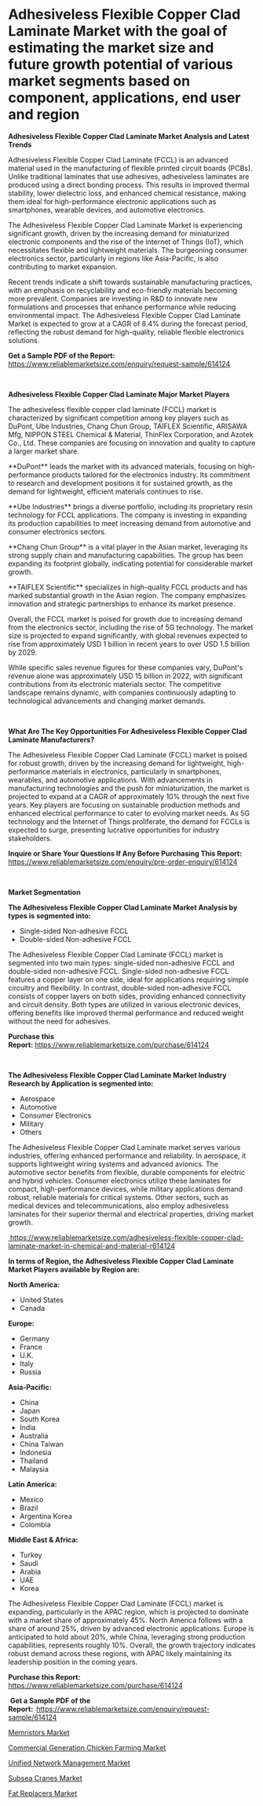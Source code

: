 <p><h1>Adhesiveless Flexible Copper Clad Laminate Market with the goal of estimating the market size and future growth potential of various market segments based on component, applications, end user and region</h1></p><p><strong>Adhesiveless Flexible Copper Clad Laminate Market Analysis and Latest Trends</strong></p>
<p><p>Adhesiveless Flexible Copper Clad Laminate (FCCL) is an advanced material used in the manufacturing of flexible printed circuit boards (PCBs). Unlike traditional laminates that use adhesives, adhesiveless laminates are produced using a direct bonding process. This results in improved thermal stability, lower dielectric loss, and enhanced chemical resistance, making them ideal for high-performance electronic applications such as smartphones, wearable devices, and automotive electronics.</p><p>The Adhesiveless Flexible Copper Clad Laminate Market is experiencing significant growth, driven by the increasing demand for miniaturized electronic components and the rise of the Internet of Things (IoT), which necessitates flexible and lightweight materials. The burgeoning consumer electronics sector, particularly in regions like Asia-Pacific, is also contributing to market expansion. </p><p>Recent trends indicate a shift towards sustainable manufacturing practices, with an emphasis on recyclability and eco-friendly materials becoming more prevalent. Companies are investing in R&D to innovate new formulations and processes that enhance performance while reducing environmental impact. The Adhesiveless Flexible Copper Clad Laminate Market is expected to grow at a CAGR of 8.4% during the forecast period, reflecting the robust demand for high-quality, reliable flexible electronics solutions.</p></p>
<p><strong>Get a Sample PDF of the Report:&nbsp;</strong> <a href="https://www.reliablemarketsize.com/enquiry/request-sample/614124?utm_campaign=1186&utm_medium=2&utm_source=Github&utm_content=ia&utm_term=30092024&utm_id=adhesiveless-flexible-copper-clad-laminate">https://www.reliablemarketsize.com/enquiry/request-sample/614124</a></p>
<p>&nbsp;</p>
<p><strong>Adhesiveless Flexible Copper Clad Laminate Major Market Players</strong></p>
<p><p>The adhesiveless flexible copper clad laminate (FCCL) market is characterized by significant competition among key players such as DuPont, Ube Industries, Chang Chun Group, TAIFLEX Scientific, ARISAWA Mfg, NIPPON STEEL Chemical & Material, ThinFlex Corporation, and Azotek Co., Ltd. These companies are focusing on innovation and quality to capture a larger market share.</p><p>**DuPont** leads the market with its advanced materials, focusing on high-performance products tailored for the electronics industry. Its commitment to research and development positions it for sustained growth, as the demand for lightweight, efficient materials continues to rise.</p><p>**Ube Industries** brings a diverse portfolio, including its proprietary resin technology for FCCL applications. The company is investing in expanding its production capabilities to meet increasing demand from automotive and consumer electronics sectors.</p><p>**Chang Chun Group** is a vital player in the Asian market, leveraging its strong supply chain and manufacturing capabilities. The group has been expanding its footprint globally, indicating potential for considerable market growth.</p><p>**TAIFLEX Scientific** specializes in high-quality FCCL products and has marked substantial growth in the Asian region. The company emphasizes innovation and strategic partnerships to enhance its market presence.</p><p>Overall, the FCCL market is poised for growth due to increasing demand from the electronics sector, including the rise of 5G technology. The market size is projected to expand significantly, with global revenues expected to rise from approximately USD 1 billion in recent years to over USD 1.5 billion by 2029.</p><p>While specific sales revenue figures for these companies vary, DuPont's revenue alone was approximately USD 15 billion in 2022, with significant contributions from its electronic materials sector. The competitive landscape remains dynamic, with companies continuously adapting to technological advancements and changing market demands.</p></p>
<p>&nbsp;</p>
<p><strong>What Are The Key Opportunities For Adhesiveless Flexible Copper Clad Laminate Manufacturers?</strong></p>
<p><p>The Adhesiveless Flexible Copper Clad Laminate (FCCL) market is poised for robust growth, driven by the increasing demand for lightweight, high-performance materials in electronics, particularly in smartphones, wearables, and automotive applications. With advancements in manufacturing technologies and the push for miniaturization, the market is projected to expand at a CAGR of approximately 10% through the next five years. Key players are focusing on sustainable production methods and enhanced electrical performance to cater to evolving market needs. As 5G technology and the Internet of Things proliferate, the demand for FCCLs is expected to surge, presenting lucrative opportunities for industry stakeholders.</p></p>
<p><strong>Inquire or Share Your Questions If Any Before Purchasing This Report:</strong> <a href="https://www.reliablemarketsize.com/enquiry/pre-order-enquiry/614124?utm_campaign=1186&utm_medium=2&utm_source=Github&utm_content=ia&utm_term=30092024&utm_id=adhesiveless-flexible-copper-clad-laminate">https://www.reliablemarketsize.com/enquiry/pre-order-enquiry/614124</a></p>
<p>&nbsp;</p>
<p><strong>Market Segmentation</strong></p>
<p><strong>The Adhesiveless Flexible Copper Clad Laminate Market Analysis by types is segmented into:</strong></p>
<p><ul><li>Single-sided Non-adhesive FCCL</li><li>Double-sided Non-adhesive FCCL</li></ul></p>
<p><p>The Adhesiveless Flexible Copper Clad Laminate (FCCL) market is segmented into two main types: single-sided non-adhesive FCCL and double-sided non-adhesive FCCL. Single-sided non-adhesive FCCL features a copper layer on one side, ideal for applications requiring simple circuitry and flexibility. In contrast, double-sided non-adhesive FCCL consists of copper layers on both sides, providing enhanced connectivity and circuit density. Both types are utilized in various electronic devices, offering benefits like improved thermal performance and reduced weight without the need for adhesives.</p></p>
<p><strong>Purchase this Report:&nbsp;</strong><a href="https://www.reliablemarketsize.com/purchase/614124?utm_campaign=1186&utm_medium=2&utm_source=Github&utm_content=ia&utm_term=30092024&utm_id=adhesiveless-flexible-copper-clad-laminate">https://www.reliablemarketsize.com/purchase/614124</a></p>
<p>&nbsp;</p>
<p><strong>The Adhesiveless Flexible Copper Clad Laminate Market Industry Research by Application is segmented into:</strong></p>
<p><ul><li>Aerospace</li><li>Automotive</li><li>Consumer Electronics</li><li>Military</li><li>Others</li></ul></p>
<p><p>The Adhesiveless Flexible Copper Clad Laminate market serves various industries, offering enhanced performance and reliability. In aerospace, it supports lightweight wiring systems and advanced avionics. The automotive sector benefits from flexible, durable components for electric and hybrid vehicles. Consumer electronics utilize these laminates for compact, high-performance devices, while military applications demand robust, reliable materials for critical systems. Other sectors, such as medical devices and telecommunications, also employ adhesiveless laminates for their superior thermal and electrical properties, driving market growth.</p></p>
<p><a href="https://www.reliablemarketsize.com/adhesiveless-flexible-copper-clad-laminate-market-in-chemical-and-material-r614124?utm_campaign=1186&utm_medium=2&utm_source=Github&utm_content=ia&utm_term=30092024&utm_id=adhesiveless-flexible-copper-clad-laminate">&nbsp;https://www.reliablemarketsize.com/adhesiveless-flexible-copper-clad-laminate-market-in-chemical-and-material-r614124</a></p>
<p><strong>In terms of Region, the Adhesiveless Flexible Copper Clad Laminate Market Players available by Region are:</strong></p>
<p>
    <p> <strong> North America: </strong>
        <ul>
            <li>United States</li>
            <li>Canada</li>
        </ul>
        </p> 
    <p> <strong> Europe: </strong>
        <ul>
            <li>Germany</li>
            <li>France</li>
            <li>U.K.</li>
            <li>Italy</li>
            <li>Russia</li>
        </ul>
        </p> 
    <p> <strong> Asia-Pacific: </strong>
        <ul>
            <li>China</li>
            <li>Japan</li>
            <li>South Korea</li>
            <li>India</li>
            <li>Australia</li>
            <li>China Taiwan</li>
            <li>Indonesia</li>
            <li>Thailand</li>
            <li>Malaysia</li>
        </ul>
        </p> 
    <p> <strong> Latin America: </strong>
        <ul>
            <li>Mexico</li>
            <li>Brazil</li>
            <li>Argentina Korea</li>
            <li>Colombia</li>
        </ul>
        </p> 
    <p> <strong> Middle East & Africa: </strong>
        <ul>
            <li>Turkey</li>
            <li>Saudi</li>
            <li>Arabia</li>
            <li>UAE</li>
            <li>Korea</li>
        </ul>
    </p>
    </p>
<p><p>The Adhesiveless Flexible Copper Clad Laminate (FCCL) market is expanding, particularly in the APAC region, which is projected to dominate with a market share of approximately 45%. North America follows with a share of around 25%, driven by advanced electronic applications. Europe is anticipated to hold about 20%, while China, leveraging strong production capabilities, represents roughly 10%. Overall, the growth trajectory indicates robust demand across these regions, with APAC likely maintaining its leadership position in the coming years.</p></p>
<p><strong>Purchase this Report: </strong><a href="https://www.reliablemarketsize.com/purchase/614124?utm_campaign=1186&utm_medium=2&utm_source=Github&utm_content=ia&utm_term=30092024&utm_id=adhesiveless-flexible-copper-clad-laminate">https://www.reliablemarketsize.com/purchase/614124</a></p>
<p>&nbsp;<strong>Get a Sample PDF of the Report:&nbsp;&nbsp;</strong><a href="https://www.reliablemarketsize.com/enquiry/request-sample/614124?utm_campaign=1186&utm_medium=2&utm_source=Github&utm_content=ia&utm_term=30092024&utm_id=adhesiveless-flexible-copper-clad-laminate">https://www.reliablemarketsize.com/enquiry/request-sample/614124</a></p>
<p><strong></strong></p>
<p><p><a href="https://issuu.com/reportprime-2/docs/memristors-market-size-2030.pptx_596efaa2ea9e79?utm_campaign=1186&utm_medium=2&utm_source=Github&utm_content=ia&utm_term=30092024&utm_id=adhesiveless-flexible-copper-clad-laminate">Memristors Market</a></p><p><a href="https://issuu.com/reportprime-2/docs/commercial-generation-chicken-farmi_0f619d52140dbe?utm_campaign=1186&utm_medium=2&utm_source=Github&utm_content=ia&utm_term=30092024&utm_id=adhesiveless-flexible-copper-clad-laminate">Commercial Generation Chicken Farming Market</a></p><p><a href="https://www.linkedin.com/pulse/global-unified-network-management-market-opportunities-forecast-mgo4f?utm_campaign=1186&utm_medium=2&utm_source=Github&utm_content=ia&utm_term=30092024&utm_id=adhesiveless-flexible-copper-clad-laminate">Unified Network Management Market</a></p><p><a href="https://github.com/AKSHATREPORTPRIME/Market-Research-Report-List-6/blob/main/subsea-cranes-market.md?utm_campaign=1186&utm_medium=2&utm_source=Github&utm_content=ia&utm_term=30092024&utm_id=adhesiveless-flexible-copper-clad-laminate">Subsea Cranes Market</a></p><p><a href="https://www.linkedin.com/pulse/fat-replacers-market-insights-product-type-application-trends-piz1f?utm_campaign=1186&utm_medium=2&utm_source=Github&utm_content=ia&utm_term=30092024&utm_id=adhesiveless-flexible-copper-clad-laminate">Fat Replacers Market</a></p></p>